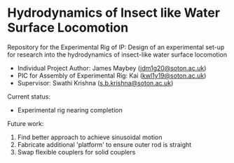 # Hydrodynamics of Insect like Water Surface Locomotion
 Repository for the Experimental Rig of IP: Design of an experimental set-up for research into the hydrodynamics of insect-like water surface locomotion
 
 - Individual Project Author:             James Maybey   (jdm1g20@soton.ac.uk)
 - PIC for Assembly of Experimental Rig:  Kai            (kwl1y19@soton.ac.uk)
 - Supervisor:                            Swathi Krishna (s.b.krishna@soton.ac.uk)

Current status:
 - Experimental rig nearing completion

Future work:
 1. Find better approach to achieve sinusoidal motion
 2. Fabricate additional 'platform' to ensure outer rod is straight
 3. Swap flexible couplers for solid couplers
